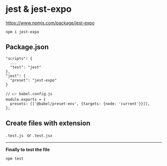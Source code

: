 # jest & jest-expo

https://www.npmjs.com/package/jest-expo

```
npm i jest-expo
```

## Package.json
```
"scripts": {
  ...
  "test": "jest"
},
"jest": {
  "preset": "jest-expo"
}
```

```
// 👉 babel.config.js
module.exports = {
  presets: [['@babel/preset-env', {targets: {node: 'current'}}]],
};
```

## Create files with extension
```.test.js ``` or ```.test.jsx ```

---

**Finally to test the file**
```
npm test
```


